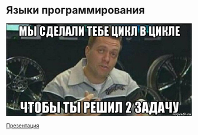 #  Языки программирования


![](./Lesson_4/monitor_96619259_orig_.jpg)

[Презентация](https://github.com/ximik666/aip_1_course/raw/main/lessons/Lesson_4/%D0%A6%D0%B8%D0%BA%D0%BB%D1%8B.pdf)

